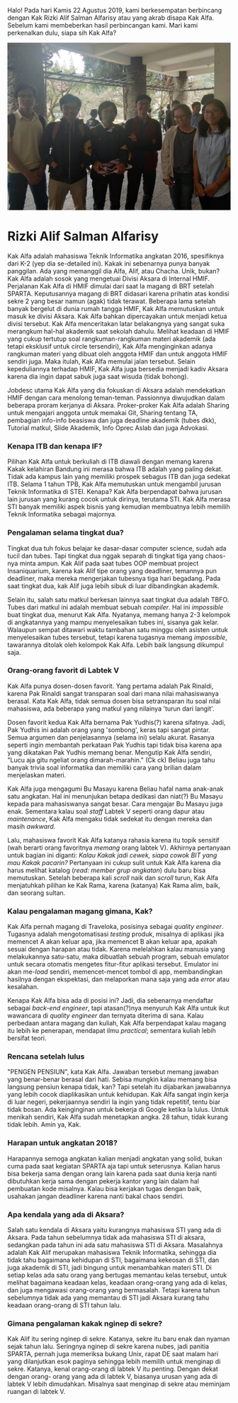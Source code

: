 Halo! Pada hari Kamis 22 Agustus 2019, kami berkesempatan berbincang
dengan Kak Rizki Alif Salman Alfarisy atau yang akrab disapa Kak Alfa.
Sebelum kami membeberkan hasil perbincangan kami. Mari kami perkenalkan
dulu, siapa sih Kak Alfa?

![alt text](./16518037-16518056-16518088-16518256-16518338.jpg)

# Rizki Alif Salman Alfarisy
Kak Alfa adalah mahasiswa Teknik Informatika angkatan 2016, spesifiknya
dari K-2 (yep dia se-detailed ini). Kakak ini sebenarnya punya banyak panggilan.
Ada yang memanggil dia Alfa, Alif, atau Chacha. Unik, bukan? Kak Alfa adalah
sosok yang mengetuai Divisi Aksara di Internal HMIF. Perjalanan Kak Alfa di HMIF
dimulai dari saat Ia magang di BRT setelah SPARTA. Keputusannya magang di BRT
didasari karena prihatin atas kondisi sekre 2 yang besar namun (agak) tidak terawat.
Beberapa lama setelah banyak bergelut di dunia rumah tangga HMIF, Kak Alfa memutuskan
untuk masuk ke divisi Aksara. Kak Alfa bahkan dipercayakan untuk menjadi ketua divisi
tersebut. Kak Alfa menceritakan latar belakangnya yang sangat suka merangkum hal-hal 
akademik saat sekolah dahulu. Melihat keadaan di HMIF yang cukup tertutup soal 
rangkuman-rangkuman materi akademik (ada tetapi eksklusif untuk circle tersendiri), 
Kak Alfa menginginkan adanya rangkuman materi yang dibuat oleh anggota HMIF dan 
untuk anggota HMIF sendiri juga. Maka itulah, Kak Alfa memulai jalan tersebut. 
Selain kepeduliannya terhadap HMIF, Kak Alfa juga bersedia menjadi
kadiv Aksara karena dia ingin dapat sabuk juga saat wisuda (tidak bohong).

Jobdesc utama Kak Alfa yang dia fokuskan di Aksara adalah mendekatkan HMIF
dengan cara menolong teman-teman. Passionnya diwujudkan dalam beberapa proram kerjanya
di Aksara. Proker-proker Kak Alfa adalah Sharing untuk mengajari anggota untuk memakai
Git, Sharing tentang TA, pembagian info-info beasiswa dan juga deadline akademik (tubes dkk),
Tutorial matkul, Slide Akademik, Info Oprec Aslab dan juga Advokasi.

### Kenapa ITB dan kenapa IF?
Pilihan Kak Alfa untuk berkuliah di ITB diawali dengan memang karena Kakak kelahiran Bandung ini merasa bahwa
ITB adalah yang paling dekat. Tidak ada kampus lain yang memiliki prospek sebagus ITB dan juga sedekat ITB.
Selama 1 tahun TPB, Kak Alfa memutuskan untuk mengambil jurusan Teknik Informatika di STEI. Kenapa? Kak Alfa berpendapat bahwa
jurusan lain jurusan yang kurang cocok untuk dirinya, terutama STI. Kak Alfa merasa STI banyak memiliki aspek bisnis yang kemudian
membuatnya lebih memilih Teknik Informatika sebagai majornya.

### Pengalaman selama tingkat dua?
Tingkat dua tuh fokus belajar ke dasar-dasar computer science, sudah ada tucil dan tubes. Tapi tingkat dua nggak separah di tingkat tiga yang chaos-nya minta ampun. Kak Alif pada saat tubes OOP membuat project Insaniquarium, karena kak Alif tipe orang yang deadliner, temannya pun deadliner, maka mereka mengerjakan tubesnya tiga hari begadang. Pada saat tingkat dua, kak Alif juga lebih sibuk di luar dibandingkan akademik.

Selain itu, salah satu matkul berkesan lainnya saat tingkat dua adalah TBFO. Tubes dari matkul ini adalah membuat sebuah *compiler*. Hal ini *impossible* buat tingkat dua, menurut Kak Alfa. Nyatanya, memang hanya 2-3 kelompok di angkatannya yang mampu menyelesaikan tubes ini, sisanya gak kelar. Walaupun sempat ditawari waktu tambahan satu minggu oleh asisten untuk menyelesaikan tubes tersebut, tetapi karena tugasnya memang *impossible*, tawarannya ditolak oleh kelompok Kak Alfa. Lebih baik langsung dikumpul saja.

### Orang-orang favorit di Labtek V
Kak Alfa punya dosen-dosen favorit. Yang pertama adalah Pak Rinaldi, karena Pak Rinaldi sangat transparan soal dari mana nilai mahasiswanya berasal. Kata Kak Alfa, tidak semua dosen bisa setransparan itu soal nilai mahasiswa, ada beberapa yang matkul yang nilainya 'turun dari langit'. 

Dosen favorit kedua Kak Alfa bernama Pak Yudhis(?) karena sifatnya. Jadi, Pak Yudhis ini adalah orang yang 'sombong', keras tapi sangat pintar. Semua argumen dan penjelasannya (selama ini) selalu akurat. Rasanya seperti ingin membantah perkataan Pak Yudhis tapi tidak bisa karena apa yang dikatakan Pak Yudhis memang benar. Mengutip Kak Alfa sendiri, "Lucu aja gitu ngeliat orang dimarah-marahin." (Ck ck)  Beliau juga tahu banyak trivia soal informatika dan memiliki cara yang brilian dalam menjelaskan materi.

Kak Alfa juga mengagumi Bu Masayu karena Beliau hafal nama anak-anak satu angkatan. Hal ini menunjukan betapa dedikasi dan niat(?) Bu Masayu kepada para mahasiswanya sangat besar. Cara mengajar Bu Masayu juga enak. Sementara kalau soal *staff* Labtek V seperti orang dapur atau *maintenance*, Kak Alfa mengaku tidak sedekat itu dengan mereka dan masih *awkward*.

Lalu, mahasiswa favorit Kak Alfa katanya rahasia karena itu topik sensitif (wah berarti orang favoritnya *memang* orang labtek V). Akhirnya pertanyaan untuk bagian ini diganti: *Kalau Kakak jadi cewek, siapa cowok BIT yang mau Kakak pacarin?*
Pertanyaan ini cukup sulit untuk Kak Alfa karena dia harus melihat katalog (*read: member grup angkatan*) dulu baru bisa memutuskan. Setelah beberapa kali *scroll* naik dan *scroll* turun, Kak Alfa menjatuhkah pilihan ke Kak Rama, karena (katanya) Kak Rama alim, baik, dan seorang sultan.

### Kalau pengalaman magang gimana, Kak?
Kak Alfa pernah magang di Traveloka, posisinya sebagai *quality engineer*. Tugasnya adalah mengotomatisasi *testing* produk, misalnya di aplikasi jika memencet A akan keluar apa, jika memencet B akan keluar apa, apakah sesuai dengan harapan atau tidak. Karena melelahkan kalau manusia yang melakukannya satu-satu, maka dibuatlah sebuah program, sebuah emulator untuk secara otomatis mengetes fitur-fitur aplikasi tersebut. Emulator ini akan me-*load* sendiri, memencet-mencet tombol di app, membandingkan hasilnya dengan ekspektasi, dan melaporkan mana saja yang ada *error* atau kesalahan. 

Kenapa Kak Alfa bisa ada di posisi ini? Jadi, dia sebenarnya mendaftar sebagai *back-end engineer*,  tapi atasan(?)nya menyuruh Kak Alfa untuk ikut wawancara di *quality engineer* dan ternyata diterima di sana. Kalau perbedaan antara magang dan kuliah, Kak Alfa berpendapat kalau magang itu lebih ke penerapan, mendapat ilmu *practical*; sementara kuliah lebih bersifat teori.

### Rencana setelah lulus
"PENGEN PENSIUN", kata Kak Alfa. Jawaban tersebut memang jawaban yang benar-benar berasal dari hati. Sebisa mungkin kalau memang bisa langsung pensiun kenapa tidak, kan? Tapi setelah itu dijabarkan jawabannya yang lebih cocok diaplikasikan untuk kehidupan. Kak Alfa sangat ingin kerja di luar negeri, pekerjaannya sendiri Ia ingin yang tidak repetitif, tentu biar tidak bosan. Ada keinginginan untuk bekerja di Google ketika Ia lulus. Untuk menikah sendiri, Kak Alfa sudah menetapkan angka. 28 tahun, tidak kurang tidak lebih. Amin ya, Kak.

### Harapan untuk angkatan 2018?
Harapannya semoga angkatan kalian menjadi angkatan yang solid, bukan cuma pada saat kegiatan SPARTA aja tapi untuk seterusnya. Kalian harus bisa bekerja sama dengan orang lain karena pada saat dunia kerja nanti dibutuhkan kerja sama dengan pekerja kantor yang lain dalam hal pembuatan kode misalnya. Kalau bisa kerjakan tugas dengan baik, usahakan jangan deadliner karena nanti bakal chaos sendiri.

### Apa kendala yang ada di Aksara?
Salah satu kendala di Aksara yaitu kurangnya mahasiswa STI yang ada di Aksara. Pada tahun sebelumnya tidak ada mahasiswa STI di aksara, sedangkan pada tahun ini ada satu mahasiswa STI di Aksara. Masalahnya adalah Kak Alif merupakan mahasiswa Teknik Informatika, sehingga dia tidak tahu bagaimana kehidupan di STI, bagaimana kekeosan di STI, dan juga akademik di STI, jadi bingung untuk menambahkan materi STI. Di setiap kelas ada satu orang yang bertugas memantau kelas tersebut, untuk melihat bagaimana keadaan kelas, keadaan orang-orang yang ada di kelas, dan juga mengawasi orang-orang yang bermasalah. Tetapi karena tahun sebelumnya tidak ada yang memantau di STI jadi Aksara kurang tahu keadaan orang-orang di STI tahun lalu. 

### Gimana pengalaman kakak nginep di sekre?
Kak Alif itu sering nginep di sekre. Katanya, sekre itu baru enak dan nyaman sejak tahun lalu. Seringnya nginep di sekre karena nubes, jadi panitia SPARTA, pernah juga memeriksa bukang Unix, rapat DE saat malam hari yang dilanjutkan esok paginya sehingga lebih memilih untuk menginap di sekre. Katanya, kenal orang-orang di labtek V itu penting. Dengan dekat dengan orang- orang yang ada di labtek V, biasanya urusan yang ada di labtek V lebih dimudahkan. Misalnya saat menginap di sekre atau meminjam ruangan di labtek V.

